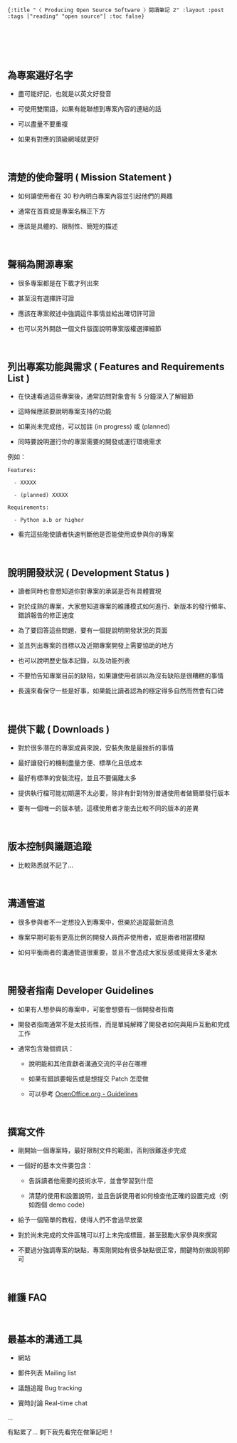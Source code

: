     {:title "〈 Producing Open Source Software 〉閱讀筆記 2" :layout :post :tags ["reading" "open source"] :toc false}


# 　


## 為專案選好名字

-   盡可能好記，也就是以英文好發音

-   可使用雙關語，如果有能聯想到專案內容的連結的話

-   可以盡量不要重複

-   如果有對應的頂級網域就更好

<br>


## 清楚的使命聲明 ( Mission Statement )

-   如何讓使用者在 30 秒內明白專案內容並引起他們的興趣

-   通常在首頁或是專案名稱正下方

-   應該是具體的、限制性、簡短的描述

<br>


## 聲稱為開源專案

-   很多專案都是在下載才列出來

-   甚至沒有選擇許可證

-   應該在專案敘述中強調這件事情並給出確切許可證

-   也可以另外開啟一個文件版面說明專案版權選擇細節

<br>


## 列出專案功能與需求 ( Features and Requirements List )

-   在快速看過這些專案後，通常訪問對象會有 5 分鐘深入了解細節

-   這時候應該要說明專案支持的功能

-   如果尚未完成他，可以加註 (in progress) 或 (planned)

-   同時要說明運行你的專案需要的開發或運行環境需求

例如：


    Features:

      - XXXXX

      - (planned) XXXXX

    Requirements:

      - Python a.b or higher

-   看完這些能使讀者快速判斷他是否能使用或參與你的專案

<br>


## 說明開發狀況 ( Development Status )

-   讀者同時也會想知道你對專案的承諾是否有具體實現

-   對於成熟的專案，大家想知道專案的維護模式如何進行、新版本的發行頻率、錯誤報告的修正速度

-   為了要回答這些問題，要有一個提說明開發狀況的頁面

-   並且列出專案的目標以及近期專案開發上需要協助的地方

-   也可以說明歷史版本記錄，以及功能列表

-   不要怕告知專案目前的缺陷，如果讓使用者誤以為沒有缺陷是很糟糕的事情

-   長遠來看保守一些是好事，如果能比讀者認為的穩定得多自然而然會有口碑

<br>


## 提供下載 ( Downloads )

-   對於很多潛在的專案成員來說，安裝失敗是最挫折的事情

-   最好讓發行的機制盡量方便、標準化且低成本

-   最好有標準的安裝流程，並且不要偏離太多

-   提供執行檔可能初期還不太必要，除非有針對特別普通使用者做簡單發行版本

-   要有一個唯一的版本號，這樣使用者才能去比較不同的版本的差異

<br>


## 版本控制與議題追蹤

-   比較熟悉就不記了&#x2026;

<br>


## 溝通管道

-   很多參與者不一定想投入到專案中，但樂於追蹤最新消息

-   專案早期可能有更高比例的開發人員而非使用者，或是兩者相當模糊

-   如何平衡兩者的溝通管道很重要，並且不會造成大家反感或覺得太多灌水

<br>


## 開發者指南 Developer Guidelines

-   如果有人想參與的專案中，可能會想要有一個開發者指南

-   開發者指南通常不是太技術性，而是單純解釋了開發者如何與用戶互動和完成工作

-   通常包含幾個資訊：
    -   說明能和其他貢獻者溝通交流的平台在哪裡

    -   如果有錯誤要報告或是想提交 Patch 怎麼做

    -   可以參考 [OpenOffice.org - Guidelines](http://www.openoffice.org/dev_docs/guidelines.html)

<br>


## 撰寫文件

-   剛開始一個專案時，最好限制文件的範圍，否則很難逐步完成

-   一個好的基本文件要包含：
    -   告訴讀者他需要的技術水平，並會學習到什麼

    -   清楚的使用和設置說明，並且告訴使用者如何檢查他正確的設置完成（例如跑個 demo code）

-   給予一個簡單的教程，使得人們不會過早放棄

-   對於尚未完成的文件區塊可以打上未完成標籤，甚至鼓勵大家參與來撰寫

-   不要過分強調專案的缺點，專案剛開始有很多缺點很正常，關鍵時刻做說明即可

<br>


## 維護 FAQ

<br>


## 最基本的溝通工具

-   網站

-   郵件列表 Mailing list

-   議題追蹤 Bug tracking

-   實時討論 Real-time chat

&#x2026;

有點累了&#x2026; 剩下我先看完在做筆記吧！
